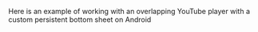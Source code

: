 Here is an example of working with an overlapping YouTube player with a custom persistent bottom sheet on Android
